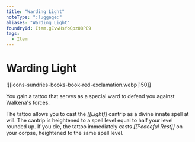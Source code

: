 ```yaml
---
title: "Warding Light"
noteType: ":luggage:"
aliases: "Warding Light"
foundryId: Item.gEvwHsYoGpzO8PE9
tags:
  - Item
---
```


# Warding Light
![[icons-sundries-books-book-red-exclamation.webp|150]]

You gain a tattoo that serves as a special ward to defend you against Walkena's forces.

The tattoo allows you to cast the _[[Light]]_ cantrip as a divine innate spell at will. The cantrip is heightened to a spell level equal to half your level rounded up. If you die, the tattoo immediately casts _[[Peaceful Rest]]_ on your corpse, heightened to the same spell level.
